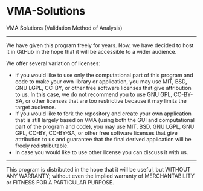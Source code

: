 # VMA-Solutions
VMA Solutions (Validation Method of Analysis)

---


We have given this program freely for years. Now, we have decided to host it in GitHub in the hope that it will be accessible to a wider audience.


We offer several variation of licenses:

* If you would like to use only the computational part of this program and code to make your own library or application, you may use MIT, BSD, GNU LGPL, CC-BY, or other free software licenses that give attribution to us. In this case, we do not recommend you to use GNU GPL, CC-BY-SA, or other licenses that are too restrictive because it may limits the target audience.
* If you would like to fork the repository and create your own application that is still largely based on VMA (using both the GUI and computational part of the program and code), you may use MIT, BSD, GNU LGPL, GNU GPL, CC-BY, CC-BY-SA, or other free software licenses that give attribution to us and guarantee that the final derived application will be freely redistributable.
* In case you would like to use other license you can discuss it with us.


---


This program is distributed in the hope that it will be useful, but WITHOUT ANY WARRANTY; without even the implied warranty of
MERCHANTABILITY or FITNESS FOR A PARTICULAR PURPOSE.

